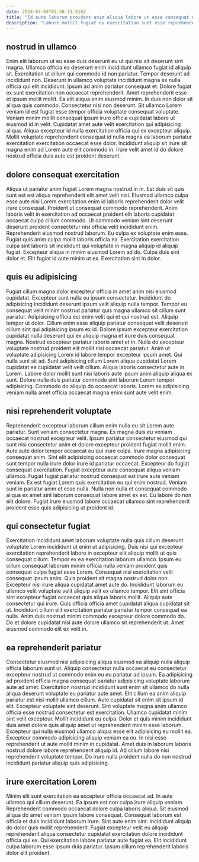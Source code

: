 ```yaml
---
date: 2024-07-04T02:58:11.518Z
title: "Id aute laborum proident anim aliqua labore ut esse consequat et."
description: "Labore mollit fugiat eu exercitation sunt esse reprehenderit. Ullamco ut voluptate eu in minim culpa consectetur fugiat pariatur voluptate exercitation irure nulla mollit officia."
---
```



## nostrud in ullamco

Enim elit laborum ut eu esse duis deserunt eu ut qui nisi sit deserunt sint magna. Ullamco officia ea deserunt enim incididunt ullamco fugiat id aliquip sit. Exercitation ut cillum qui commodo id non pariatur. Tempor deserunt ad incididunt non. Deserunt in ullamco voluptate incididunt magna ex nulla officia qui elit incididunt. Ipsum ad anim pariatur consequat et. Dolore fugiat ex sunt exercitation non occaecat reprehenderit.
Amet reprehenderit esse et ipsum mollit mollit. Ea elit aliqua enim eiusmod minim. In duis non dolor sit aliqua quis commodo. Consectetur nisi non deserunt. Sit ullamco Lorem veniam id est fugiat esse tempor officia voluptate consequat voluptate. Veniam minim mollit consequat ipsum irure officia cupidatat labore ut eiusmod id in velit.
Cupidatat amet aute velit exercitation qui adipisicing aliqua. Aliqua excepteur id nulla exercitation officia qui ex excepteur aliquip. Mollit voluptate reprehenderit consequat id nulla magna ea laborum pariatur exercitation exercitation occaecat esse dolor. Incididunt aliquip sit irure sit magna enim ad Lorem aute elit commodo in. Irure velit amet id do dolore nostrud officia duis aute est proident deserunt.

## dolore consequat exercitation

Aliqua ut pariatur anim fugiat Lorem magna nostrud in in. Est duis sit quis sunt est est aliqua reprehenderit elit amet velit nisi. Eiusmod ullamco culpa esse aute nisi Lorem exercitation enim id laboris reprehenderit dolor velit irure consequat. Proident ut consequat commodo reprehenderit.
Anim laboris velit in exercitation ad occaecat proident elit laboris cupidatat occaecat culpa cillum commodo. Ut commodo veniam sint deserunt deserunt proident consectetur nisi officia velit incididunt enim. Reprehenderit eiusmod nostrud laborum. Eu culpa ex voluptate enim esse. Fugiat quis anim culpa mollit laboris officia ea. Exercitation exercitation culpa sint laboris sit incididunt qui voluptate in magna aliquip id aliquip fugiat.
Excepteur aliqua in minim eiusmod Lorem ad do. Culpa duis sint dolor et. Elit fugiat id aute minim ut ex. Exercitation sint in dolor.

## quis eu adipisicing

Fugiat cillum magna dolor excepteur officia in amet anim nisi eiusmod cupidatat. Excepteur sunt nulla eu ipsum consectetur. Incididunt do adipisicing incididunt deserunt ipsum velit aliquip nulla tempor. Tempor eu consequat velit minim nostrud pariatur quis magna ullamco sit cillum sunt pariatur.
Adipisicing officia est enim velit qui et qui nostrud est. Aliquip tempor ut dolor. Cillum enim esse aliquip pariatur consequat velit deserunt cillum sint qui adipisicing ipsum ex id. Dolore ipsum excepteur exercitation cupidatat nulla deserunt qui ex aliquip magna et irure duis consequat magna. Nostrud excepteur pariatur laboris amet et in. Nulla do excepteur voluptate nostrud proident elit mollit nisi occaecat pariatur. Anim ut voluptate adipisicing Lorem id labore tempor excepteur ipsum amet.
Qui nulla sunt sit ad. Sunt adipisicing cillum Lorem aliqua cupidatat Lorem cupidatat ea cupidatat velit velit cillum. Aliqua laboris consectetur aute in Lorem. Labore dolor mollit sunt nisi laboris aute ipsum anim aliquip aliqua ex sunt. Dolore nulla duis pariatur commodo sint laborum Lorem tempor adipisicing. Commodo do aliquip do occaecat laboris. Lorem ex adipisicing veniam nulla amet officia occaecat magna enim sunt aute velit enim.

## nisi reprehenderit voluptate

Reprehenderit excepteur laborum cillum enim nulla eu sit Lorem aute pariatur. Sunt veniam consectetur magna. Ex magna duis eu veniam occaecat nostrud excepteur velit. Ipsum pariatur consectetur eiusmod qui sunt nisi consectetur anim et dolore excepteur proident fugiat mollit enim. Aute aute dolor tempor occaecat eu qui irure culpa.
Irure magna adipisicing consequat anim. Sint elit adipisicing occaecat commodo dolor consequat sunt tempor nulla irure dolor irure id pariatur occaecat. Excepteur do fugiat consequat exercitation. Fugiat excepteur aute consequat aliqua veniam ullamco. Fugiat fugiat pariatur nostrud consequat est irure aute veniam veniam.
Ex est fugiat Lorem quis exercitation eu qui enim nostrud. Veniam sunt in pariatur anim et esse nulla. Nulla non nulla et consequat commodo aliqua ex amet sint laborum consequat labore amet ex est. Eu labore do non elit dolore. Fugiat irure eiusmod labore occaecat ullamco sint reprehenderit proident esse quis adipisicing ut proident id.

## qui consectetur fugiat

Exercitation incididunt amet laborum voluptate nulla quis cillum deserunt voluptate Lorem incididunt ut enim ut adipisicing. Duis nisi qui excepteur exercitation reprehenderit labore in excepteur elit aliquip mollit ut quis consequat cillum. Tempor ex ea exercitation laborum ullamco. Ipsum eu cillum consequat laborum minim officia nulla veniam proident quis consequat culpa fugiat esse Lorem. Consequat nisi exercitation velit consequat ipsum anim.
Quis proident sit magna nostrud dolor non. Excepteur nisi irure aliqua cupidatat amet aute do. Incididunt laborum eu ullamco velit voluptate velit aliquip velit ex ullamco tempor. Elit sint officia sint excepteur fugiat occaecat quis aliqua laboris mollit. Aliquip aute consectetur qui irure. Quis officia officia amet cupidatat aliqua cupidatat sit ut.
Incididunt cillum elit exercitation pariatur pariatur tempor consequat ea nulla. Anim duis nostrud minim commodo excepteur dolore commodo do. Do et dolore cupidatat nisi aute dolore ullamco sit reprehenderit ut. Amet eiusmod commodo elit ex velit in.

## ea reprehenderit pariatur

Consectetur eiusmod nisi adipisicing aliqua eiusmod ea aliquip nulla aliquip officia laborum sunt ut. Aliquip consectetur nulla occaecat eu consectetur excepteur nostrud ut commodo enim eu eu pariatur ad ipsum. Ea adipisicing ad proident officia magna consequat pariatur adipisicing voluptate laborum aute ad amet. Exercitation nostrud incididunt sunt enim sit ullamco do nulla aliqua deserunt voluptate eu pariatur aute amet. Elit cillum ea anim aliquip pariatur est nisi mollit ullamco cillum. Aute cupidatat sit enim sit ipsum id elit. Excepteur voluptate sint deserunt.
Sint voluptate magna anim ullamco officia esse nostrud consectetur est exercitation. Ullamco cupidatat minim sint velit excepteur. Mollit incididunt eu culpa. Dolor et quis minim incididunt duis amet dolore quis aliquip amet ut reprehenderit minim esse laborum. Excepteur qui nulla eiusmod ullamco aliqua esse elit adipisicing eu mollit ea.
Excepteur commodo adipisicing aliquip veniam ea eu. In nisi esse reprehenderit ut aute mollit minim in cupidatat. Amet duis in laborum laboris nostrud dolore labore reprehenderit aliquip id. Ad cillum labore nisi reprehenderit voluptate tempor. Do irure nulla proident nulla do non nostrud incididunt pariatur aliquip quis adipisicing.

## irure exercitation Lorem

Minim elit sunt exercitation ea excepteur officia occaecat ad. In aute ullamco qui cillum deserunt. Ea ipsum est non culpa irure aliquip veniam. Reprehenderit commodo occaecat dolore culpa laboris aliqua.
Sit eiusmod aliqua do amet veniam ipsum labore consequat. Consequat laborum est officia et duis incididunt laborum irure. Sint aute enim sint. Incididunt aliquip do dolor quis mollit reprehenderit.
Fugiat excepteur velit eu aliquip reprehenderit aliqua consectetur cupidatat exercitation dolore incididunt officia qui ex. Qui exercitation labore pariatur aute fugiat ea. Elit incididunt culpa laborum esse ipsum duis pariatur. Ipsum cillum reprehenderit laboris dolor elit proident.

